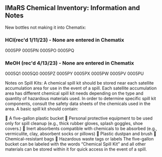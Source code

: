 ## IMaRS Chemical Inventory: Information and Notes

New bottles not making it into Chematix:
### HCl(rec'd 1/11/23) - None are entered in Chematix
0005PP
0005PN
0005PO
0005PQ


### MeOH (rec'd 4/13/23) - None are entered in Chematix
0005Q1
0005Q0
0005PZ
0005PY
0005PX
0005PW
0005PV
0005PU



Notes on Spill Kits:
A chemical spill kit should be stored near each satellite accumulation area for use in the event of a spill. Each satellite accumulation area has different chemical spill kit needs depending on the type and quantity of hazardous materials used. In order to determine specific spill kit components, consult the safety data sheets of the chemicals used in the area. A basic spill kit should contain:

 A five-gallon plastic bucket
 Personal protective equipment to be used only for spill cleanup (e.g., thick rubber gloves, splash goggles, shoe covers.)
 Inert absorbents compatible with chemicals to be absorbed (e.g., vermiculite, clay, absorbent
socks or pillows)
 Plastic dustpan and brush
 Chemical-resistant bags
 Hazardous waste tags or labels
The five-gallon bucket can be labeled with the words “Chemical Spill Kit” and all other materials can be stored within it for quick access in the event of a spill.
